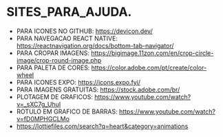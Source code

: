 # SITES_PARA_AJUDA.

- PARA ICONES NO GITHUB: https://devicon.dev/
- PARA NAVEGACAO REACT NATIVE: https://reactnavigation.org/docs/bottom-tab-navigator/
- PARA CROPAR IMAGENS: https://bigimage.11zon.com/en/crop-circle-image/crop-round-image.php
- PARA PALETA DE CORES: https://color.adobe.com/pt/create/color-wheel
- PARA ICONES EXPO: https://icons.expo.fyi/
- PARA IMAGENS GRATUITAS: https://stock.adobe.com/br/
- PLOTAGEM DE GRAFICOS: https://www.youtube.com/watch?v=_sXC7g_UhuI
- ROTULO EM GRAFICO DE BARRAS: https://www.youtube.com/watch?v=fD0MPHGCLMo
- https://lottiefiles.com/search?q=heart&category=animations
